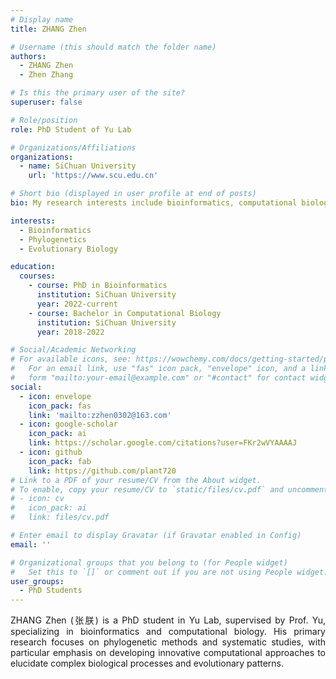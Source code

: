 ```yaml
---
# Display name
title: ZHANG Zhen

# Username (this should match the folder name)
authors:
  - ZHANG Zhen
  - Zhen Zhang

# Is this the primary user of the site?
superuser: false

# Role/position
role: PhD Student of Yu Lab

# Organizations/Affiliations
organizations:
  - name: SiChuan University
    url: 'https://www.scu.edu.cn'

# Short bio (displayed in user profile at end of posts)
bio: My research interests include bioinformatics, computational biology and phylogenetics.

interests:
  - Bioinformatics
  - Phylogenetics
  - Evolutionary Biology

education:
  courses:
    - course: PhD in Bioinformatics
      institution: SiChuan University
      year: 2022-current
    - course: Bachelor in Computational Biology
      institution: SiChuan University
      year: 2018-2022

# Social/Academic Networking
# For available icons, see: https://wowchemy.com/docs/getting-started/page-builder/#icons
#   For an email link, use "fas" icon pack, "envelope" icon, and a link in the
#   form "mailto:your-email@example.com" or "#contact" for contact widget.
social:
  - icon: envelope
    icon_pack: fas
    link: 'mailto:zzhen0302@163.com'
  - icon: google-scholar
    icon_pack: ai
    link: https://scholar.google.com/citations?user=FKr2wVYAAAAJ
  - icon: github
    icon_pack: fab
    link: https://github.com/plant720
# Link to a PDF of your resume/CV from the About widget.
# To enable, copy your resume/CV to `static/files/cv.pdf` and uncomment the lines below.
# - icon: cv
#   icon_pack: ai
#   link: files/cv.pdf

# Enter email to display Gravatar (if Gravatar enabled in Config)
email: ''

# Organizational groups that you belong to (for People widget)
#   Set this to `[]` or comment out if you are not using People widget.
user_groups:
  - PhD Students
---
```


<div style="text-align: justify;">

ZHANG Zhen (张朕) is a PhD student in Yu Lab, supervised by Prof. Yu, specializing in bioinformatics and computational biology. His primary research focuses on phylogenetic methods and systematic studies, with particular emphasis on developing innovative computational approaches to elucidate complex biological processes and evolutionary patterns.

</div>

